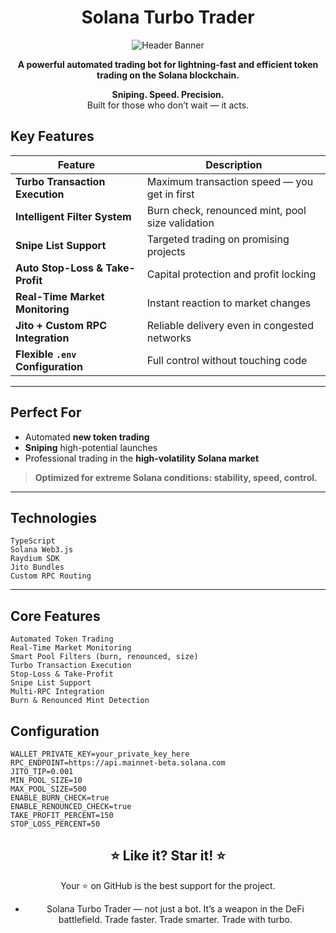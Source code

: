 
<div align="center">

# **Solana Turbo Trader**
  
![Header Banner](https://i.ibb.co/dsx2pftj/Solana-Trading-Bots-1.jpg)


**A powerful automated trading bot for lightning-fast and efficient token trading on the Solana blockchain.**

**Sniping. Speed. Precision.**  
Built for those who don’t wait — it acts.


</div>


## **Key Features**

| Feature | Description |
|--------|-------------|
| **Turbo Transaction Execution** | Maximum transaction speed — you get in first |
| **Intelligent Filter System** | Burn check, renounced mint, pool size validation |
| **Snipe List Support** | Targeted trading on promising projects |
| **Auto Stop-Loss & Take-Profit** | Capital protection and profit locking |
| **Real-Time Market Monitoring** | Instant reaction to market changes |
| **Jito + Custom RPC Integration** | Reliable delivery even in congested networks |
| **Flexible `.env` Configuration** | Full control without touching code |

---

## **Perfect For**

- Automated **new token trading**
- **Sniping** high-potential launches
- Professional trading in the **high-volatility Solana market**

> **Optimized for extreme Solana conditions: stability, speed, control.**

---

## **Technologies**

```text
TypeScript
Solana Web3.js
Raydium SDK
Jito Bundles
Custom RPC Routing
```
---

## **Core Features**

``` text
Automated Token Trading
Real-Time Market Monitoring
Smart Pool Filters (burn, renounced, size)
Turbo Transaction Execution
Stop-Loss & Take-Profit
Snipe List Support
Multi-RPC Integration
Burn & Renounced Mint Detection
```

## **Configuration**

```text
WALLET_PRIVATE_KEY=your_private_key_here
RPC_ENDPOINT=https://api.mainnet-beta.solana.com
JITO_TIP=0.001
MIN_POOL_SIZE=10
MAX_POOL_SIZE=500
ENABLE_BURN_CHECK=true
ENABLE_RENOUNCED_CHECK=true
TAKE_PROFIT_PERCENT=150
STOP_LOSS_PERCENT=50
```

<div align="center">

## ⭐ Like it? Star it! ⭐ 
Your ⭐ on GitHub is the best support for the project.

- Solana Turbo Trader — not just a bot. It’s a weapon in the DeFi battlefield.
Trade faster. Trade smarter. Trade with turbo.
</div>

